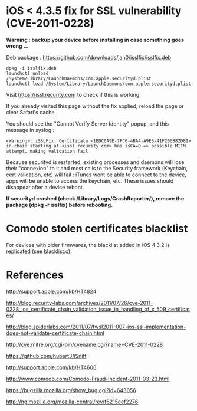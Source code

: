 iOS < 4.3.5 fix for SSL vulnerability (CVE-2011-0228)
=====================================================

**Warning : backup your device before installing in case something goes wrong …**

Deb package : https://github.com/downloads/jan0/isslfix/isslfix.deb

```
dpkg -i isslfix.deb
launchctl unload /System/Library/LaunchDaemons/com.apple.securityd.plist
launchctl load /System/Library/LaunchDaemons/com.apple.securityd.plist
```

Visit https://issl.recurity.com to check if this is working.

If you already visited this page without the fix applied, reload the page or clear Safari's cache.

You should see the "Cannot Verify Server Identity" popup, and this message in syslog :

```
<Warning>: iSSLFix: Certificate <1BDC0A9E-7FC6-4BA4-A9E5-41F206B82D81> in chain starting at <issl.recurity.com> has isCA=0 => possible MITM attempt, making validation fail
```

Because securityd is restarted, existing processes and daemons will lose their "connexion" to it and most calls to the Security framework (Keychain, cert validation, etc) will fail : iTunes wont be able to connect to the device, apps will be unable to access the keychain, etc. These issues should disappear after a device reboot.

**If securityd crashed (check /Library/Logs/CrashReporter/), remove the package (dpkg -r isslfix) before rebooting.**

Comodo stolen certificates blacklist
====================================

For devices with older firmwares, the blacklist added in iOS 4.3.2 is replicated (see blacklist.c).


References
==========

http://support.apple.com/kb/HT4824

http://blog.recurity-labs.com/archives/2011/07/26/cve-2011-0228_ios_certificate_chain_validation_issue_in_handling_of_x_509_certificates/

http://blog.spiderlabs.com/2011/07/twsl2011-007-ios-ssl-implementation-does-not-validate-certificate-chain.html

http://cve.mitre.org/cgi-bin/cvename.cgi?name=CVE-2011-0228

https://github.com/hubert3/iSniff

http://support.apple.com/kb/HT4606

http://www.comodo.com/Comodo-Fraud-Incident-2011-03-23.html

https://bugzilla.mozilla.org/show_bug.cgi?id=643056

http://hg.mozilla.org/mozilla-central/rev/f6215eef2276

